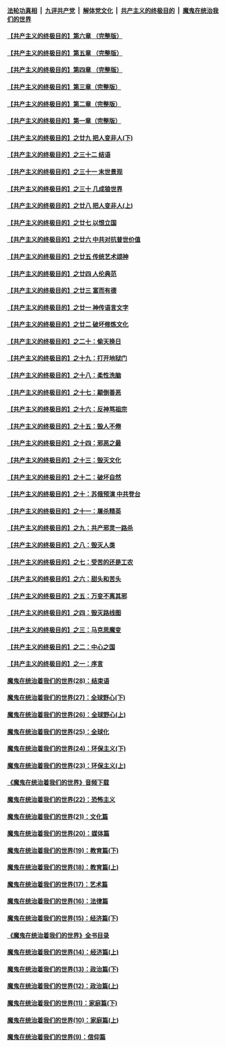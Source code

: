 ####  [法轮功真相](../../../../basic/blob/master/README.md?t=03130002) &nbsp;|&nbsp; [九评共产党](../../../../9ping.md/blob/master/README.md?t=03130002) &nbsp;|&nbsp; [解体党文化](../../../../jtdwh.md/blob/master/README.md?t=03130002)  &nbsp;|&nbsp; [共产主义的终极目的](../../../../gczydzjmd.md/blob/master/README.md?t=03130002) &nbsp;|&nbsp; [魔鬼在统治我们的世界](../../../../mgztzwmdsj.md/blob/master/README.md?t=03130002) 

#### [【共产主义的终极目的】第六章 （完整版）](../pages/nsc422/n11428913.md?t=03130002) 

#### [【共产主义的终极目的】第五章 （完整版）](../pages/nsc422/n11428912.md?t=03130002) 

#### [【共产主义的终极目的】第四章 （完整版）](../pages/nsc422/n11428907.md?t=03130002) 

#### [【共产主义的终极目的】第三章（完整版）](../pages/nsc422/n11428848.md?t=03130002) 

#### [【共产主义的终极目的】第二章（完整版）](../pages/nsc422/n11428831.md?t=03130002) 

#### [【共产主义的终极目的】第一章（完整版）](../pages/nsc422/n11417651.md?t=03130002) 

#### [【共产主义的终极目的】之廿九 把人变非人(下)](../pages/nsc422/n11344140.md?t=03130002) 

#### [【共产主义的终极目的】之三十二 结语](../pages/nsc422/n11360535.md?t=03130002) 

#### [【共产主义的终极目的】之三十一 末世景观](../pages/nsc422/n11351129.md?t=03130002) 

#### [【共产主义的终极目的】之三十 几成狼世界](../pages/nsc422/n11348280.md?t=03130002) 

#### [【共产主义的终极目的】之廿八 把人变非人(上)](../pages/nsc422/n11340492.md?t=03130002) 

#### [【共产主义的终极目的】之廿七 以恨立国](../pages/nsc422/n11336944.md?t=03130002) 

#### [【共产主义的终极目的】之廿六 中共对抗普世价值](../pages/nsc422/n11324785.md?t=03130002) 

#### [【共产主义的终极目的】之廿五 传统艺术颂神](../pages/nsc422/n11296396.md?t=03130002) 

#### [【共产主义的终极目的】之廿四 人伦典范](../pages/nsc422/n11296397.md?t=03130002) 

#### [【共产主义的终极目的】之廿三 富而有德](../pages/nsc422/n11283598.md?t=03130002) 

#### [【共产主义的终极目的】之廿一 神传语言文字](../pages/nsc422/n11263265.md?t=03130002) 

#### [【共产主义的终极目的】之廿二 破坏修炼文化](../pages/nsc422/n11245728.md?t=03130002) 

#### [【共产主义的终极目的】之二十：偷天换日](../pages/nsc422/n11238846.md?t=03130002) 

#### [【共产主义的终极目的】之十九：打开地狱门](../pages/nsc422/n11206376.md?t=03130002) 

#### [【共产主义的终极目的】之十八：柔性洗脑](../pages/nsc422/n11199994.md?t=03130002) 

#### [【共产主义的终极目的】之十七：颠倒善恶](../pages/nsc422/n11179782.md?t=03130002) 

#### [【共产主义的终极目的】之十六：反神骂祖宗](../pages/nsc422/n11166798.md?t=03130002) 

#### [【共产主义的终极目的】之十五：毁人不倦](../pages/nsc422/n11166792.md?t=03130002) 

#### [【共产主义的终极目的】之十四：邪恶之最](../pages/nsc422/n11150249.md?t=03130002) 

#### [【共产主义的终极目的】之十三：毁灭文化](../pages/nsc422/n11135227.md?t=03130002) 

#### [【共产主义的终极目的】之十二：破坏自然](../pages/nsc422/n11135214.md?t=03130002) 

#### [【共产主义的终极目的】之十：苏俄预演 中共登台](../pages/nsc422/n11118424.md?t=03130002) 

#### [【共产主义的终极目的】之十一：屠杀精英](../pages/nsc422/n11118442.md?t=03130002) 

#### [【共产主义的终极目的】之九：共产邪灵一路杀](../pages/nsc422/n11114139.md?t=03130002) 

#### [【共产主义的终极目的】之八：毁灭人类](../pages/nsc422/n11108503.md?t=03130002) 

#### [【共产主义的终极目的】之七：受苦的还是工农](../pages/nsc422/n11101809.md?t=03130002) 

#### [【共产主义的终极目的】之六：甜头和苦头](../pages/nsc422/n11096971.md?t=03130002) 

#### [【共产主义的终极目的】之五：万变不离其邪](../pages/nsc422/n11091285.md?t=03130002) 

#### [【共产主义的终极目的】之四：毁灭路线图](../pages/nsc422/n11086284.md?t=03130002) 

#### [【共产主义的终极目的】之三：马克思魔变](../pages/nsc422/n11061941.md?t=03130002) 

#### [【共产主义的终极目的】之二：中心之国](../pages/nsc422/n11047728.md?t=03130002) 

#### [【共产主义的终极目的】之一：序言](../pages/nsc422/n11086077.md?t=03130002) 

#### [魔鬼在统治着我们的世界(28)：结束语](../pages/nsc422/n10936246.md?t=03130002) 

#### [魔鬼在统治着我们的世界(27)：全球野心(下)](../pages/nsc422/n10928319.md?t=03130002) 

#### [魔鬼在统治着我们的世界(26)：全球野心(上)](../pages/nsc422/n10900318.md?t=03130002) 

#### [魔鬼在统治着我们的世界(25)：全球化](../pages/nsc422/n10788205.md?t=03130002) 

#### [魔鬼在统治着我们的世界(24)：环保主义(下)](../pages/nsc422/n10695307.md?t=03130002) 

#### [魔鬼在统治着我们的世界(23)：环保主义(上)](../pages/nsc422/n10688613.md?t=03130002) 

#### [《魔鬼在统治着我们的世界》音频下载](../pages/nsc422/n10635553.md?t=03130002) 

#### [魔鬼在统治着我们的世界(22)：恐怖主义](../pages/nsc422/n10614727.md?t=03130002) 

#### [魔鬼在统治着我们的世界(21)：文化篇](../pages/nsc422/n10597706.md?t=03130002) 

#### [魔鬼在统治着我们的世界(20)：媒体篇](../pages/nsc422/n10586579.md?t=03130002) 

#### [魔鬼在统治着我们的世界(19)：教育篇(下)](../pages/nsc422/n10564808.md?t=03130002) 

#### [魔鬼在统治着我们的世界(18)：教育篇(上)](../pages/nsc422/n10526970.md?t=03130002) 

#### [魔鬼在统治着我们的世界(17)：艺术篇](../pages/nsc422/n10499093.md?t=03130002) 

#### [魔鬼在统治着我们的世界(16)：法律篇](../pages/nsc422/n10485969.md?t=03130002) 

#### [魔鬼在统治着我们的世界(15)：经济篇(下)](../pages/nsc422/n10469975.md?t=03130002) 

#### [《魔鬼在统治着我们的世界》全书目录](../pages/nsc422/n10464261.md?t=03130002) 

#### [魔鬼在统治着我们的世界(14)：经济篇(上)](../pages/nsc422/n10457370.md?t=03130002) 

#### [魔鬼在统治着我们的世界(13)：政治篇(下)](../pages/nsc422/n10448270.md?t=03130002) 

#### [魔鬼在统治着我们的世界(12)：政治篇(上)](../pages/nsc422/n10444576.md?t=03130002) 

#### [魔鬼在统治着我们的世界(11)：家庭篇(下)](../pages/nsc422/n10440961.md?t=03130002) 

#### [魔鬼在统治着我们的世界(10)：家庭篇(上)](../pages/nsc422/n10435448.md?t=03130002) 

#### [魔鬼在统治着我们的世界(9)：信仰篇](../pages/nsc422/n10432159.md?t=03130002) 


